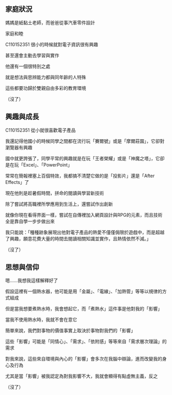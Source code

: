 ## 家庭狀況

媽媽是紙黏土老師，而爸爸從事汽車零件設計



家庭和睦



C110152351 很小的時候就對電子資訊很有興趣



甚至還會主動去學習與實作



他還有一個很特別之處



就是想法與思辨能力都與同年齡的人特殊



這些都要功歸於雙親自由多彩的教育環境



（沒了）



## 興趣與成長

 C110152351 從小就很喜歡電子產品



我還記得他國小的時候同學之間都在流行玩「賽爾號」或是「摩爾莊園」，它卻對瀏覽器有興趣



國中就更誇張了，同學平常的興趣就是在玩「王者榮耀」或是「神魔之塔」，它卻是在玩「Excel」、「PowerPoint」



常常在簡報裡塞上百個特效，我都搞不清楚它做的是「投影片」還是「After Effects」了



現在他則是趁暑假時間，拼命的閱讀與學習新技術



除了嘗試將高職裡所學應用到生活上，還嘗試作出創新



就像你現在看得界面一樣，嘗試在自傳裡加入網頁設計與RPG的元素，而且技術全是靠自學一步步做出來



我只能說：「種種跡象展現出他對電子產品的熱愛不僅僅侷限於遊戲中，而是超越了興趣，願意花費大量的時間去閱讀相關知識並實作，且熱情依然不減。」



（沒了）



## 思想與信仰



嗯......我想我這樣解釋好了



假設這裡有一個熱水器，他可能是用「金屬」、「電線」、「加熱管」等等以規律的方式組成



但是當我想要煮熱水時，我會想起它，而「煮熱水」這件事是他對我的「影響」



當我不使用熱水時，我就不會在意它



簡單來說，我們對事物的價值事實上取決於事物對我們的「影響」



這些「影響」可能是「同情心」、「需求」、「依附感」等等來自「需求層次理論」的需求



對我來說，這些來自環境與內心的「影響」會多次在我腦中辯論，進而改變我的身心及行為



尤其是當「影響」被我認定為對我影響不大，我就會顯得有點虛無主義，反之



（沒了）